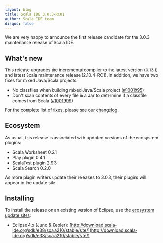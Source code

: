 ```yaml
---
layout: blog
title: Scala IDE 3.0.3-RC01
author: Scala IDE team
disqus: false
---
```


We are very happy to announce the first release candidate for the 3.0.3 maintenance release of Scala IDE.

## What's new

This release upgrades the incremental compiler to the latest version (0.13.1) and latest Scala maintenance release (2.10.4-RC1). In addition, we have two fixes for mixed Java/Scala projects:

* No classfiles when building mixed Java/Scala project ([#1001995](https://www.assembla.com/spaces/scala-ide/tickets/1001995))
* Don't scan contents of every file in a Jar to determine if a classfile comes from Scala ([#1001999](https://www.assembla.com/spaces/scala-ide/tickets/1001999))

For the complete list of fixes, please see our [changelog][changelog].

## Ecosystem

As usual, this release is associated with updated versions of the ecosystem plugins:

* Scala Worksheet 0.2.1
* Play plugin 0.4.1
* ScalaTest plugin 2.9.3
* Scala Search 0.2.0

As more plugin writers update their releases to 3.0.3, their plugins will appear in the update site.

## Installing

To install the release on an existing version of Eclipse, use the [ecosystem update sites](/download/milestone.html):

* Eclipse 4.x (Juno & Kepler): [http://download.scala-ide.org/sdk/e38/scala210/stable/site/](http://download.scala-ide.org/sdk/e38/scala210/stable/site/)


[changelog]: http://scala-ide.org/docs/changelog.html#3_0_3
